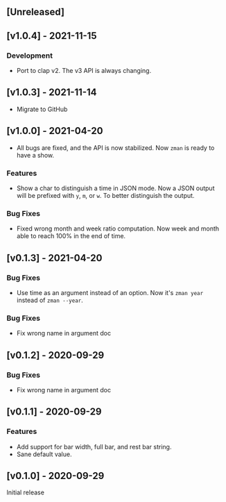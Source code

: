 ## [Unreleased]

## [v1.0.4] - 2021-11-15

### Development
- Port to clap v2. The v3 API is always changing.

## [v1.0.3] - 2021-11-14

- Migrate to GitHub

## [v1.0.0] - 2021-04-20

- All bugs are fixed, and the API is now stabilized. Now `zman` is ready to have a show.

### Features
- Show a char to distinguish a time in JSON mode. Now a JSON output will be prefixed with `y`, `m`, or `w`. To better distinguish the output.

### Bug Fixes
- Fixed wrong month and week ratio computation. Now week and month able to reach 100% in the end of time.

## [v0.1.3] - 2021-04-20

### Bug Fixes
- Use time as an argument instead of an option. Now it's `zman year` instead of `zman --year`.

### Bug Fixes
- Fix wrong name in argument doc

## [v0.1.2] - 2020-09-29

### Bug Fixes
- Fix wrong name in argument doc

## [v0.1.1] - 2020-09-29

### Features
- Add support for bar width, full bar, and rest bar string.
- Sane default value.

## [v0.1.0] - 2020-09-29

Initial release
